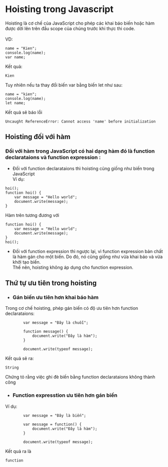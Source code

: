 # Hoisting trong Javascript
Hoisting là cơ chế của JavaScript cho phép các khai báo biến hoặc hàm được dời lên trên đầu scope của chúng trước khi thực thi code. <br> <br>
VD: <br>
```
name = "Kien";
console.log(name);
var name;
```
Kết quả: <br>
```
Kien
```
Tuy nhiên nếu ta thay đổi biến var bằng biến let như sau:
```
name = "kien";
console.log(name);
let name;
```
Kết quả sẽ báo lỗi 
```
Uncaught ReferenceError: Cannot access 'name' before initialization
```
## Hoisting đối với hàm
### Đối với hàm trong JavaScript có hai dạng hàm đó là function declarataions và function expression :
+ Đối với function declarataions thì hoisting cũng giống như biến trong JavaScript <br>
Ví dụ:
```
hoi();
function hoi() {
    var message = "Hello world";
    document.write(message);
}
```
Hàm trên tương đương với
```
function hoi() {
    var message = "Hello world";
    document.write(message);
}
hoi();
```
+ Đối với function expression thì ngược lại, vì function expression bản chất là hàm gán cho một biến. Do đó, nó cũng giống như vừa khai báo và vừa khởi tạo biến. <br>
Thế nên, hoisting không áp dụng cho function expression.
## Thứ tự ưu tiên trong hoisting
+ ### Gán biến ưu tiên hơn khai báo hàm
Trong cơ chế hoisting, phép gán biến có độ ưu tiên hơn function declarataions:
````
        var message = "Đây là chuỗi";

        function message() {
            document.write("Đây là hàm");
        }

        document.write(typeof message);
````
Kết quả sẽ ra:
```
String
```
Chứng tỏ rằng việc ghi đè biến bằng function declarataions không thành công
+ ### Function expresstion ưu tiên hơn gán biến
Ví dụ:
````
        var message = "Đây là biến";

        var message = function() {
            document.write("Đây là hàm");
        }

        document.write(typeof message);
````
Kết quả ra là
```
function
```





